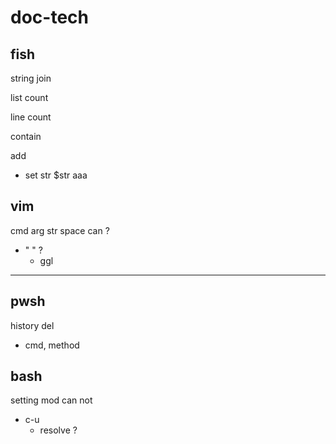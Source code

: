 
# doc-tech


## fish

string join


list count


line count


contain


add
- set str $str aaa


## vim

cmd arg str space can ?
- " " ?
  - ggl



---

## pwsh

history del
- cmd, method 


## bash

setting mod can not
- c-u
  - resolve ?



